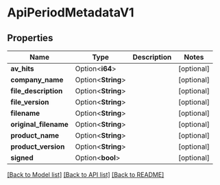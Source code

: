# ApiPeriodMetadataV1

## Properties

Name | Type | Description | Notes
------------ | ------------- | ------------- | -------------
**av_hits** | Option<**i64**> |  | [optional]
**company_name** | Option<**String**> |  | [optional]
**file_description** | Option<**String**> |  | [optional]
**file_version** | Option<**String**> |  | [optional]
**filename** | Option<**String**> |  | [optional]
**original_filename** | Option<**String**> |  | [optional]
**product_name** | Option<**String**> |  | [optional]
**product_version** | Option<**String**> |  | [optional]
**signed** | Option<**bool**> |  | [optional]

[[Back to Model list]](../README.md#documentation-for-models) [[Back to API list]](../README.md#documentation-for-api-endpoints) [[Back to README]](../README.md)


